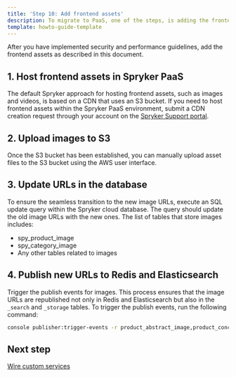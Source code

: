 ```yaml
---
title: 'Step 10: Add frontend assets'
description: To migrate to PaaS, one of the steps, is adding the frontend assets.
template: howto-guide-template
---
```


After you have implemented security and performance guidelines, add the frontend assets as described in this document.

## 1. Host frontend assets in Spryker PaaS 
The default Spryker approach for hosting frontend assets, such as images and videos, is based on a CDN that uses an S3 bucket. If you need to host frontend assets within the Spryker PaaS environment, submit a CDN creation request through your account on the [Spryker Support portal](https://support.spryker.com/). 

## 2. Upload images to S3
Once the S3 bucket has been established, you can manually upload asset files to the S3 bucket using the AWS user interface.

## 3. Update URLs in the database
To ensure the seamless transition to the new image URLs, execute an SQL update query within the Spryker cloud database. The query should update the old image URLs with the new ones. The list of tables that store images includes:
* spy_product_image
* spy_category_image
* Any other tables related to images 

## 4. Publish new URLs to Redis and Elasticsearch
Trigger the publish events for images. This process ensures that the image URLs are republished not only in Redis and Elasticsearch but also in the `_search` and `_storage` tables. 
To trigger the publish events, run the following command:

```bash
console publisher:trigger-events -r product_abstract_image,product_concrete_image,configurable_bundle_template_image,category_image
```

## Next step

[Wire custom services](/docs/scos/dev/migration-concepts/migrate-to-paas/step-11-wire-custom-services.html)
